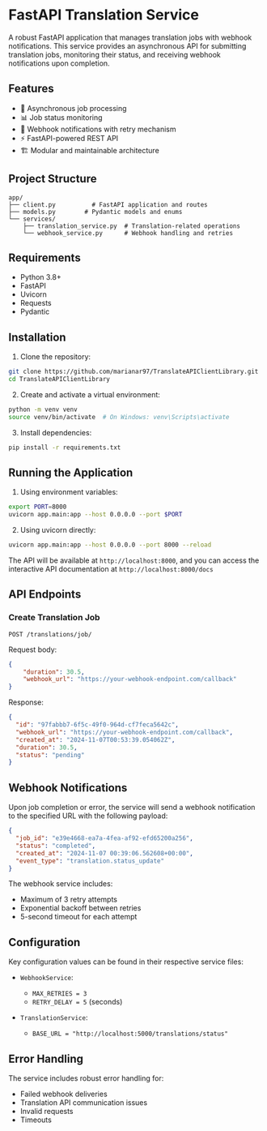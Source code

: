 # FastAPI Translation Service

A robust FastAPI application that manages translation jobs with webhook notifications. This service provides an asynchronous API for submitting translation jobs, monitoring their status, and receiving webhook notifications upon completion.

## Features

- 🚀 Asynchronous job processing
- 📊 Job status monitoring
- 🔔 Webhook notifications with retry mechanism
- ⚡ FastAPI-powered REST API
- 🏗️ Modular and maintainable architecture

## Project Structure

```
app/
├── client.py          # FastAPI application and routes
├── models.py        # Pydantic models and enums
└── services/
    ├── translation_service.py  # Translation-related operations
    └── webhook_service.py      # Webhook handling and retries
```

## Requirements

- Python 3.8+
- FastAPI
- Uvicorn
- Requests
- Pydantic

## Installation

1. Clone the repository:
```bash
git clone https://github.com/marianar97/TranslateAPIClientLibrary.git
cd TranslateAPIClientLibrary
```

2. Create and activate a virtual environment:
```bash
python -m venv venv
source venv/bin/activate  # On Windows: venv\Scripts\activate
```

3. Install dependencies:
```bash
pip install -r requirements.txt
```

## Running the Application
1. Using environment variables:
```bash
export PORT=8000
uvicorn app.main:app --host 0.0.0.0 --port $PORT
```

2. Using uvicorn directly:
```bash
uvicorn app.main:app --host 0.0.0.0 --port 8000 --reload
```

The API will be available at `http://localhost:8000`, and you can access the interactive API documentation at `http://localhost:8000/docs`

## API Endpoints

### Create Translation Job

```http
POST /translations/job/
```

Request body:
```json
{
    "duration": 30.5,
    "webhook_url": "https://your-webhook-endpoint.com/callback"
}
```

Response:
```json
{
  "id": "97fabbb7-6f5c-49f0-964d-cf7feca5642c",
  "webhook_url": "https://your-webhook-endpoint.com/callback",
  "created_at": "2024-11-07T00:53:39.054062Z",
  "duration": 30.5,
  "status": "pending"
}
```

## Webhook Notifications

Upon job completion or error, the service will send a webhook notification to the specified URL with the following payload:

```json
{
  "job_id": "e39e4668-ea7a-4fea-af92-efd65200a256",
  "status": "completed",
  "created_at": "2024-11-07 00:39:06.562608+00:00",
  "event_type": "translation.status_update"
}
```

The webhook service includes:
- Maximum of 3 retry attempts
- Exponential backoff between retries
- 5-second timeout for each attempt

## Configuration

Key configuration values can be found in their respective service files:

- `WebhookService`:
  - `MAX_RETRIES = 3`
  - `RETRY_DELAY = 5` (seconds)

- `TranslationService`:
  - `BASE_URL = "http://localhost:5000/translations/status"`


## Error Handling

The service includes robust error handling for:
- Failed webhook deliveries
- Translation API communication issues
- Invalid requests
- Timeouts
